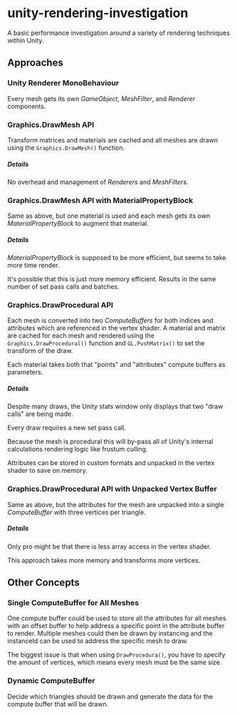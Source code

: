 # unity-rendering-investigation

A basic performance investigation around a variety of rendering techniques within Unity.

## Approaches
### Unity Renderer MonoBehaviour
Every mesh gets its own _GameObject_, _MeshFilter_, and _Renderer_ components.

### Graphics.DrawMesh API
Transform matrices and materials are cached and all meshes are drawn using the `Graphics.DrawMesh()` function.

##### Details
No overhead and management of _Renderers_ and _MeshFilters_.

### Graphics.DrawMesh API with MaterialPropertyBlock
Same as above, but one material is used and each mesh gets its own _MaterialPropertyBlock_ to augment that material.

##### Details
_MaterialPropertyBlock_ is supposed to be more efficient, but seems to take more time render.

It's possible that this is just more memory efficient. Results in the same number of set pass calls and batches.

### Graphics.DrawProcedural API
Each mesh is converted into two _ComputeBuffers_ for both indices and attributes which are referenced in the vertex shader. A material and matrix are cached for each mesh and rendered using the `Graphics.DrawProcedural()` function and `GL.PushMatrix()` to set the transform of the draw.

Each material takes both that "points" and "attributes" compute buffers as parameters.

##### Details
Despite many draws, the Unity stats window only displays that two "draw calls" are being made.

Every draw requires a new set pass call.

Because the mesh is procedural this will by-pass all of Unity's internal calculations rendering logic like frustum culling.

Attributes can be stored in custom formats and unpacked in the vertex shader to save on memory.

### Graphics.DrawProcedural API with Unpacked Vertex Buffer
Same as above, but the attributes for the mesh are unpacked into a single _ComputeBuffer_ with three vertices per triangle.

##### Details
Only pro might be that there is less array access in the vertex shader.

This approach takes more memory and transforms more vertices.

## Other Concepts
### Single ComputeBuffer for All Meshes
One compute buffer could be used to store all the attributes for all meshes with an offset buffer to help address a specific point in the attribute buffer to render. Multiple meshes could then be drawn by instancing and the instanceId can be used to address the specific mesh to draw.

The biggest issue is that when using `DrawProcedura()`, you have to specify the amount of vertices, which means every mesh must be the same size.

### Dynamic ComputeBuffer
Decide which triangles should be drawn and generate the data for the compute buffer that will be drawn.
